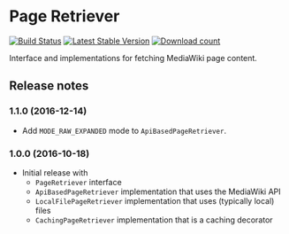 # Page Retriever

[![Build Status](https://secure.travis-ci.org/wmde/PageRetriever.png?branch=master)](http://travis-ci.org/wmde/PageRetriever)
[![Latest Stable Version](https://poser.pugx.org/wmde/page-retriever/version.png)](https://packagist.org/packages/wmde/page-retriever)
[![Download count](https://poser.pugx.org/wmde/page-retriever/d/total.png)](https://packagist.org/packages/wmde/page-retriever)

Interface and implementations for fetching MediaWiki page content.

## Release notes

### 1.1.0 (2016-12-14)
* Add `MODE_RAW_EXPANDED` mode to `ApiBasedPageRetriever`.

### 1.0.0 (2016-10-18)

* Initial release with
	* `PageRetriever` interface
	* `ApiBasedPageRetriever` implementation that uses the MediaWiki API
	* `LocalFilePageRetriever` implementation that uses (typically local) files
	* `CachingPageRetriever` implementation that is a caching decorator

